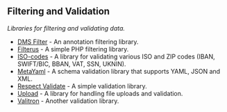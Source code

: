 ## Filtering and Validation
*Libraries for filtering and validating data.*
* [DMS Filter](https://github.com/rdohms/DMS-Filter) - An annotation filtering library.
* [Filterus](https://github.com/ircmaxell/filterus) - A simple PHP filtering library.
* [ISO-codes](https://github.com/ronanguilloux/IsoCodes) - A library for validating various ISO and ZIP codes (IBAN, SWIFT/BIC, BBAN, VAT, SSN, UKNIN).
* [MetaYaml](https://github.com/romaricdrigon/MetaYaml) - A schema validation library that supports YAML, JSON and XML.
* [Respect Validate](https://github.com/Respect/Validation) - A simple validation library.
* [Upload](https://github.com/codeguy/Upload) - A library for handling file uploads and validation.
* [Valitron](https://github.com/vlucas/valitron) - Another validation library.
